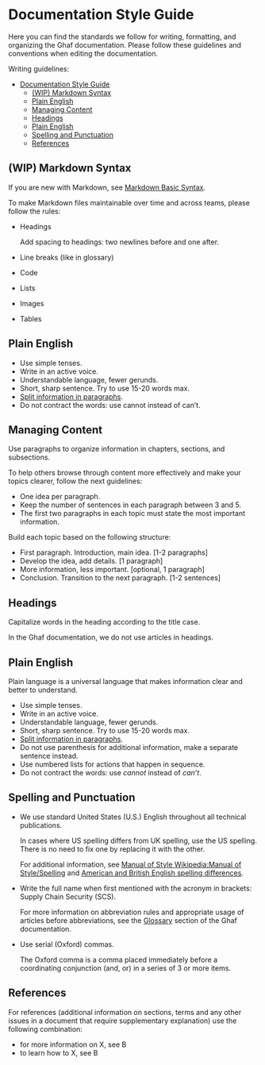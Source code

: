 # Documentation Style Guide

Here you can find the standards we follow for writing, formatting, and organizing the Ghaf documentation. Please follow these guidelines and conventions when editing the documentation.

Writing guidelines:
- [Documentation Style Guide](#documentation-style-guide)
  - [(WIP) Markdown Syntax](#wip-markdown-syntax)
  - [Plain English](#plain-english)
  - [Managing Content](#managing-content)
  - [Headings](#headings)
  - [Plain English](#plain-english-1)
  - [Spelling and Punctuation](#spelling-and-punctuation)
  - [References](#references)


## (WIP) Markdown Syntax

If you are new with Markdown, see [Markdown Basic Syntax](https://www.markdownguide.org/basic-syntax/).

To make Markdown files maintainable over time and across teams, please follow the rules:

* Headings
  
    Add spacing to headings: two newlines before and one after.

* Line breaks (like in glossary)
* Code
* Lists
* Images
* Tables


## Plain English

* Use simple tenses.
* Write in an active voice.
* Understandable language, fewer gerunds.
* Short, sharp sentence. Try to use 15-20 words max.
* [Split information in paragraphs](https://github.com/tiiuae/ghaf/tree/main/docs#managing-content).
* Do not contract the words: use cannot instead of can’t.


## Managing Content

Use paragraphs to organize information in chapters, sections, and subsections.

To help others browse through content more effectively and make your topics clearer, follow the next guidelines:

* One idea per paragraph.
* Keep the number of sentences in each paragraph between 3 and 5. 
* The first two paragraphs in each topic must state the most important information.

Build each topic based on the following structure:
* First paragraph. Introduction, main idea. [1-2 paragraphs]
* Develop the idea, add details. [1 paragraph]
* More information, less important. [optional, 1 paragraph]
* Conclusion. Transition to the next paragraph. [1-2 sentences]


## Headings

Capitalize words in the heading according to the title case. 

In the Ghaf documentation, we do not use articles in headings.


## Plain English

Plain language is a universal language that makes information clear and better to understand.

* Use simple tenses.
* Write in an active voice.
* Understandable language, fewer gerunds.
* Short, sharp sentence. Try to use 15-20 words max.
* [Split information in paragraphs](https://github.com/tiiuae/ghaf/tree/main/docs#managing-content).
* Do not use parenthesis for additional information, make a separate sentence instead.
* Use numbered lists for actions that happen in sequence.
* Do not contract the words: use _cannot_ instead of _can’t_.


## Spelling and Punctuation

* We use standard United States (U.S.) English throughout all technical publications.

    In cases where US spelling differs from UK spelling, use the US spelling. There is no need to fix one by replacing it with the other. 

    For additional information, see [Manual of Style Wikipedia:Manual of Style/Spelling](https://en.wikipedia.org/wiki/Wikipedia:Manual_of_Style/Spelling) and [American and British English spelling differences](https://en.wikipedia.org/wiki/American_and_British_English_spelling_differences).
  
* Write the full name when first mentioned with the acronym in brackets: Supply Chain Security (SCS).
  
    For more information on abbreviation rules and appropriate usage of articles before abbreviations, see the [Glossary](https://tiiuae.github.io/ghaf/appendices/glossary.html) section of the Ghaf documentation.

* Use serial (Oxford) commas.
  
    The Oxford comma is a comma placed immediately before a coordinating conjunction (and, or) in a series of 3 or more items.

## References

For references (additional information on sections, terms and any other issues in a document that require supplementary explanation) use the following combination:
- for more information on X, see B 
- to learn how to X, see B
